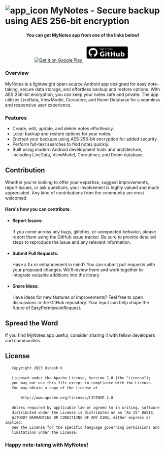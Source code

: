 # <img src="https://github.com/Dinesh2811/MyNotes/assets/55741240/f31dfd06-5d1e-44c3-b6f1-caf3cd356182" alt="app_icon" width="25" height="25"> MyNotes - Secure backup using AES 256-bit encryption

<div align="center">
    <h4><b>You can get MyNotes app from one of the links below!</b></h4>
    <a href="https://play.google.com/store/apps/details?id=com.dinesh.mynotes">
        <img src="https://play.google.com/intl/en_us/badges/images/generic/en_badge_web_generic.png" alt="Get it on Google Play" height="60" />
    </a>
    <a href="https://github.com/Dinesh2811/MyNotes/releases/latest">
        <img src="images/get-it-on-github.png" alt="Get it from GitHub" height="60" />
    </a>
</div>

### Overview
MyNotes is a lightweight open-source Android app designed for easy note-taking, secure data storage, and effortless backup and restore options. With AES 256-bit encryption, you can keep your notes safe and private. The app utilizes LiveData, ViewModel, Coroutine, and Room Database for a seamless
and responsive user experience.

### Features
- Create, edit, update, and delete notes effortlessly.
- Local backup and restore options for your notes.
- Encrypt your backups using AES 256-bit encryption for added security.
- Perform full-text searches to find notes quickly.
- Built using modern Android development tools and architecture, including LiveData, ViewModel, Coroutines, and Room database.

## Contribution
Whether you're looking to offer your expertise, suggest improvements, report issues, or ask questions, your involvement is highly valued and much appreciated. Any kind of contributions from the community are most welcomed.

#### Here's how you can contribute:

- #### Report Issues:
  If you come across any bugs, glitches, or unexpected behavior, please report them using the GitHub issue tracker. Be sure to provide detailed steps to reproduce the issue and any relevant information.

- #### Submit Pull Requests:
  Have a fix or enhancement in mind? You can submit pull requests with your proposed changes. We'll review them and work together to integrate valuable additions into the library.

- #### Share Ideas:
  Have ideas for new features or improvements? Feel free to open discussions in the GitHub repository. Your input can help shape the future of EasyPermissionRequest.

## Spread the Word
If you find MyNotes app useful, consider sharing it with fellow developers and communities.

## License

```
   Copyright 2023 Dinesh K

   Licensed under the Apache License, Version 2.0 (the "License");
   you may not use this file except in compliance with the License.
   You may obtain a copy of the License at

       http://www.apache.org/licenses/LICENSE-2.0

   Unless required by applicable law or agreed to in writing, software
   distributed under the License is distributed on an "AS IS" BASIS,
   WITHOUT WARRANTIES OR CONDITIONS OF ANY KIND, either express or implied.
   See the License for the specific language governing permissions and
   limitations under the License.
```

### Happy note-taking with MyNotes!